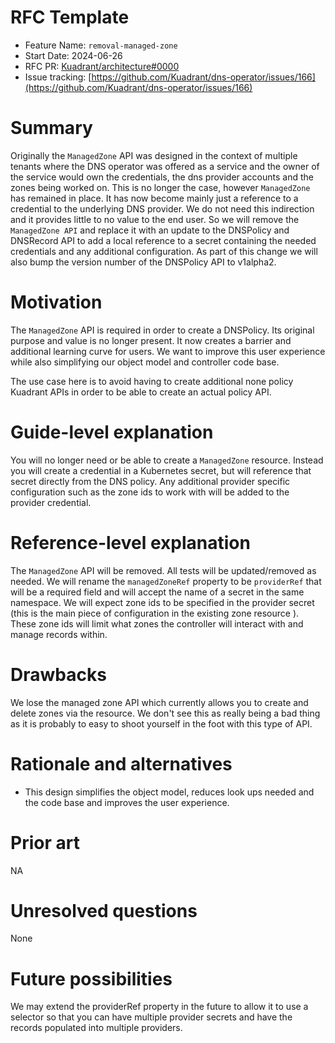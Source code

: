 # RFC Template

- Feature Name: `removal-managed-zone`
- Start Date: 2024-06-26
- RFC PR: [Kuadrant/architecture#0000](https://github.com/Kuadrant/architecture/pull/0000)
- Issue tracking: [https://github.com/Kuadrant/dns-operator/issues/166](https://github.com/Kuadrant/dns-operator/issues/166)

# Summary
[summary]: #summary

Originally the `ManagedZone` API was designed in the context of multiple tenants where the DNS operator was offered as a service and the owner of the service would own the credentials, the dns provider accounts and the zones being worked on. This is no longer the case, however `ManagedZone` has remained in place. It has now become mainly just a reference to a credential to the underlying DNS provider. We do not need this indirection and it provides little to no value to the end user. So we will remove the `ManagedZone API` and replace it with an update to the DNSPolicy and DNSRecord API to add a local reference to a secret containing the needed credentials and any additional configuration. As part of this change we will also bump the version number of the DNSPolicy API to v1alpha2. 

# Motivation
[motivation]: #motivation

The `ManagedZone` API is required in order to create a DNSPolicy. Its original purpose and value is no longer present. It now creates a barrier and additional learning curve for users. We want to improve this user experience while also simplifying our object model and controller code base.

The use case here is to avoid having to create additional none policy Kuadrant APIs in order to be able to create an actual policy API. 

# Guide-level explanation
[guide-level-explanation]: #guide-level-explanation

You will no longer need or be able to create a `ManagedZone` resource. Instead you will create a credential in a Kubernetes secret, but will reference that secret directly from the DNS policy. Any additional provider specific configuration such as the zone ids to work with will be added to the provider credential.

# Reference-level explanation
[reference-level-explanation]: #reference-level-explanation

The `ManagedZone` API will be removed. All tests will be updated/removed as needed. We will rename the `managedZoneRef` property to be `providerRef` that will be a required field and will accept the name of a secret in the same namespace. We will expect zone ids to be specified in the provider secret (this is the main piece of configuration in the existing zone resource ). These zone ids will limit what zones the controller will interact with and manage records within. 

# Drawbacks
[drawbacks]: #drawbacks

We lose the managed zone API which currently allows you to create and delete zones via the resource. We don't see this as really being a bad thing as it is probably to easy to shoot yourself in the foot with this type of API. 

# Rationale and alternatives
[rationale-and-alternatives]: #rationale-and-alternatives

- This design simplifies the object model, reduces look ups needed and the code base and improves the user experience.

# Prior art
[prior-art]: #prior-art

NA

# Unresolved questions
[unresolved-questions]: #unresolved-questions

None 

# Future possibilities
[future-possibilities]: #future-possibilities

We may extend the providerRef property in the future to allow it to use a selector so that you can have multiple provider secrets and have the records populated into multiple providers.